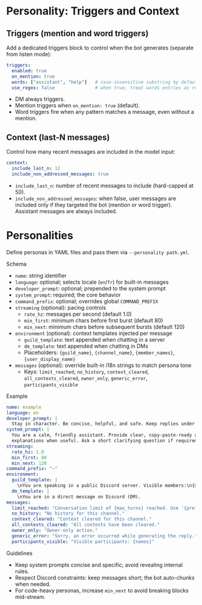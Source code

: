 # Personality: Triggers and Context

## Triggers (mention and word triggers)
Add a dedicated triggers block to control when the bot generates (separate from listen mode):
```yaml
triggers:
  enabled: true
  on_mention: true
  words: ["assistant", "help"]   # case-insensitive substring by default
  use_regex: false               # when true, treat words entries as regex patterns
```
- DM always triggers.
- Mention triggers when `on_mention: true` (default).
- Word triggers fire when any pattern matches a message, even without a mention.

## Context (last-N messages)
Control how many recent messages are included in the model input:
```yaml
context:
  include_last_n: 12
  include_non_addressed_messages: true
```
- `include_last_n`: number of recent messages to include (hard-capped at 50).
- `include_non_addressed_messages`: when false, user messages are included only if they targeted the bot (mention or word trigger). Assistant messages are always included.

# Personalities

Define personas in YAML files and pass them via `--personality path.yml`.

Schema
- `name`: string identifier
- `language`: optional; selects locale (`en`/`fr`) for built-in messages
- `developer_prompt`: optional; prepended to the system prompt
- `system_prompt`: required; the core behavior
- `command_prefix`: optional; overrides global `COMMAND_PREFIX`
- `streaming` (optional): pacing controls
  - `rate_hz`: messages per second (default 1.0)
  - `min_first`: minimum chars before first burst (default 80)
  - `min_next`: minimum chars before subsequent bursts (default 120)
- `environment` (optional): context templates injected per message
  - `guild_template`: text appended when chatting in a server
  - `dm_template`: text appended when chatting in DMs
  - Placeholders: `{guild_name}`, `{channel_name}`, `{member_names}`, `{user_display_name}`
 - `messages` (optional): override built-in i18n strings to match persona tone
   - Keys: `limit_reached`, `no_history`, `context_cleared`, `all_contexts_cleared`, `owner_only`, `generic_error`, `participants_visible`

Example
```yaml
name: example
language: en
developer_prompt: |
  Stay in character. Be concise, helpful, and safe. Keep replies under 1900 characters.
system_prompt: |
  You are a calm, friendly assistant. Provide clear, copy‑paste‑ready answers with brief
  explanations when useful. Ask a short clarifying question if requirements are ambiguous.
streaming:
  rate_hz: 1.0
  min_first: 80
  min_next: 120
command_prefix: "~"
environment:
  guild_template: |
    \nYou are speaking in a public Discord server. Visible members:\n{member_names}
  dm_template: |
    \nYou are in a direct message on Discord (DM).
messages:
  limit_reached: "Conversation limit of {max_turns} reached. Use '{prefix}reset' to continue."
  no_history: "No history for this channel."
  context_cleared: "Context cleared for this channel."
  all_contexts_cleared: "All contexts have been cleared."
  owner_only: "Owner-only action."
  generic_error: "Sorry, an error occurred while generating the reply."
  participants_visible: "Visible participants: {names}"
```

Guidelines
- Keep system prompts concise and specific; avoid revealing internal rules.
- Respect Discord constraints: keep messages short; the bot auto-chunks when needed.
- For code-heavy personas, increase `min_next` to avoid breaking blocks mid-stream.
